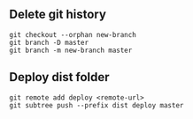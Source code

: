 ## Delete git history
```
git checkout --orphan new-branch
git branch -D master
git branch -m new-branch master
```

## Deploy dist folder
```
git remote add deploy <remote-url>
git subtree push --prefix dist deploy master
```
